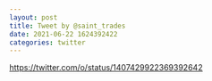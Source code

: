 ```yaml
--- 
layout: post 
title: Tweet by @saint_trades 
date: 2021-06-22 1624392422 
categories: twitter 
--- 
```

https://twitter.com/o/status/1407429922369392642